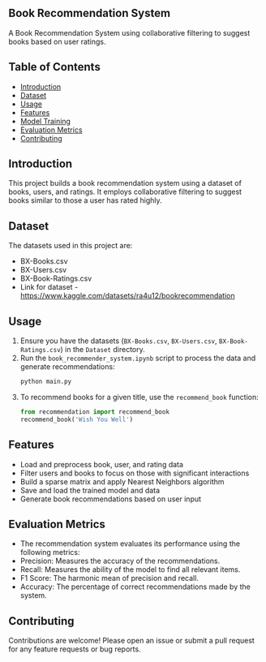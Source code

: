 ## Book Recommendation System

A Book Recommendation System using collaborative filtering to suggest books based on user ratings.

## Table of Contents
- [Introduction](#introduction)
- [Dataset](#dataset)
- [Usage](#usage)
- [Features](#features)
- [Model Training](#model-training)
- [Evaluation Metrics](#evaluation-metrics)
- [Contributing](#contributing)

## Introduction
This project builds a book recommendation system using a dataset of books, users, and ratings. It employs collaborative filtering to suggest books similar to those a user has rated highly.

## Dataset
The datasets used in this project are:
- BX-Books.csv
- BX-Users.csv
- BX-Book-Ratings.csv
- Link for dataset - https://www.kaggle.com/datasets/ra4u12/bookrecommendation

## Usage
1. Ensure you have the datasets (`BX-Books.csv`, `BX-Users.csv`, `BX-Book-Ratings.csv`) in the `Dataset` directory.
2. Run the `book_recommender_system.ipynb` script to process the data and generate recommendations:
    ```bash
    python main.py
    ```
3. To recommend books for a given title, use the `recommend_book` function:
    ```python
    from recommendation import recommend_book
    recommend_book('Wish You Well')
    ```

## Features
- Load and preprocess book, user, and rating data
- Filter users and books to focus on those with significant interactions
- Build a sparse matrix and apply Nearest Neighbors algorithm
- Save and load the trained model and data
- Generate book recommendations based on user input

## Evaluation Metrics
- The recommendation system evaluates its performance using the following metrics:
- Precision: Measures the accuracy of the recommendations.
- Recall: Measures the ability of the model to find all relevant items.
- F1 Score: The harmonic mean of precision and recall.
- Accuracy: The percentage of correct recommendations made by the system.


## Contributing
Contributions are welcome! Please open an issue or submit a pull request for any feature requests or bug reports.
